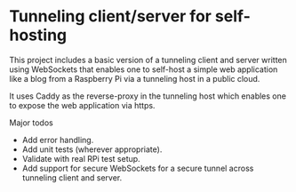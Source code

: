 # Tunneling client/server for self-hosting

This project includes a basic version of a tunneling client and server written using WebSockets that enables one to self-host a simple web application like a blog from a Raspberry Pi via a tunneling host in a public cloud.

It uses Caddy as the reverse-proxy in the tunneling host which enables one to expose the web application via https.

Major todos
- Add error handling.
- Add unit tests (wherever appropriate).
- Validate with real RPi test setup.
- Add support for secure WebSockets for a secure tunnel across tunneling client and server.
